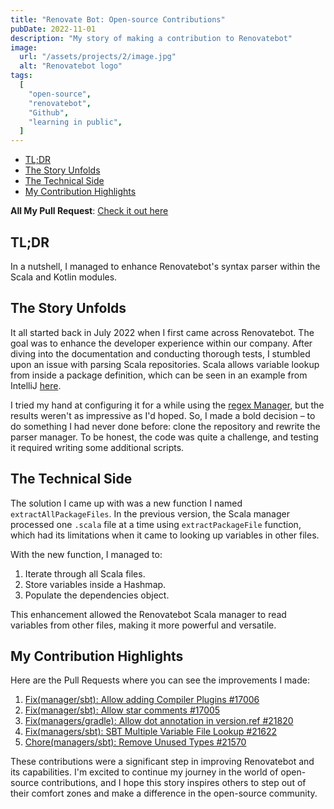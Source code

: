 ```yaml
---
title: "Renovate Bot: Open-source Contributions"
pubDate: 2022-11-01
description: "My story of making a contribution to Renovatebot"
image:
  url: "/assets/projects/2/image.jpg"
  alt: "Renovatebot logo"
tags:
  [
    "open-source",
    "renovatebot",
    "Github",
    "learning in public",
  ]
---
```


- [TL;DR](#tldr)
- [The Story Unfolds](#the-story-unfolds)
- [The Technical Side](#the-technical-side)
- [My Contribution Highlights](#my-contribution-highlights)

**All My Pull Request**: [Check it out here](https://github.com/renovatebot/renovate/pulls?q=is%3Apr+author%3Acjtim+)

## TL;DR

In a nutshell, I managed to enhance Renovatebot's syntax parser within the Scala and Kotlin modules.

## The Story Unfolds

It all started back in July 2022 when I first came across Renovatebot. The goal was to enhance the developer experience within our company. After diving into the documentation and conducting thorough tests, I stumbled upon an issue with parsing Scala repositories. Scala allows variable lookup from inside a package definition, which can be seen in an example from IntelliJ [here](https://github.com/JetBrains/intellij-scala/blob/76efc6cfa54909926542d0138492d52a22aa65e3/project/dependencies.scala#L4).

I tried my hand at configuring it for a while using the [regex Manager](https://docs.renovatebot.com/modules/manager/regex/), but the results weren't as impressive as I'd hoped. So, I made a bold decision – to do something I had never done before: clone the repository and rewrite the parser manager. To be honest, the code was quite a challenge, and testing it required writing some additional scripts.

## The Technical Side

The solution I came up with was a new function I named `extractAllPackageFiles`. In the previous version, the Scala manager processed one `.scala` file at a time using `extractPackageFile` function, which had its limitations when it came to looking up variables in other files. 

With the new function, I managed to:

1. Iterate through all Scala files.
2. Store variables inside a Hashmap.
3. Populate the dependencies object.

This enhancement allowed the Renovatebot Scala manager to read variables from other files, making it more powerful and versatile.

## My Contribution Highlights

Here are the Pull Requests where you can see the improvements I made:

1. [Fix(manager/sbt): Allow adding Compiler Plugins #17006](https://github.com/renovatebot/renovate/pull/17006)
2. [Fix(manager/sbt): Allow star comments #17005](https://github.com/renovatebot/renovate/pull/17005)
3. [Fix(managers/gradle): Allow dot annotation in version.ref #21820](https://github.com/renovatebot/renovate/pull/21820)
4. [Fix(managers/sbt): SBT Multiple Variable File Lookup #21622](https://github.com/renovatebot/renovate/pull/21622)
5. [Chore(managers/sbt): Remove Unused Types #21570](https://github.com/renovatebot/renovate/pull/21570)

These contributions were a significant step in improving Renovatebot and its capabilities. I'm excited to continue my journey in the world of open-source contributions, and I hope this story inspires others to step out of their comfort zones and make a difference in the open-source community.
